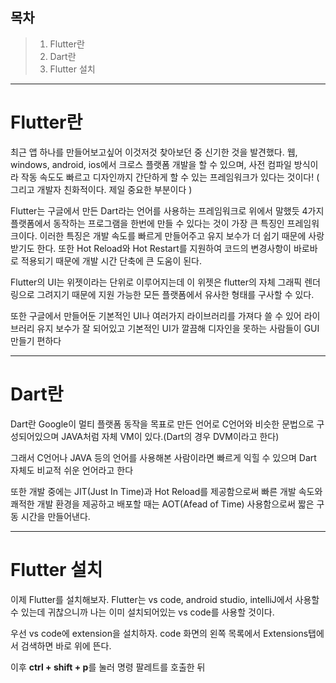 
## 목차
>1. Flutter란
>2. Dart란 
>3. Flutter 설치

---
# Flutter란
최근 앱 하나를 만들어보고싶어 이것저것 찾아보던 중 신기한 것을 발견했다.
웹, windows, android, ios에서 크로스 플랫폼 개발을 할 수 있으며, 사전 컴파일 방식이라 작동 속도도 빠르고 디자인까지 간단하게 할 수 있는 프레임워크가 있다는 것이다! 
( 그리고 개발자 친화적이다. 제일 중요한 부분이다 )

Flutter는 구글에서 만든 Dart라는 언어를 사용하는 프레임워크로 위에서 말했듯 4가지 플랫폼에서 동작하는 프로그램을 한번에 만들 수 있다는 것이 가장 큰 특징인 프레임워크이다. 이러한 특징은 개발 속도를 빠르게 만들어주고 유지 보수가 더 쉽기 때문에 사랑받기도 한다.
또한 Hot Reload와 Hot Restart를 지원하여 코드의 변경사항이 바로바로 적용되기 때문에 개발 시간 단축에 큰 도움이 된다.

Flutter의 UI는 위젯이라는 단위로 이루어지는데 이 위젯은 flutter의 자체 그래픽 렌더링으로 그려지기 때문에 지원 가능한 모든 플랫폼에서 유사한 형태를 구사할 수 있다. 

또한 구글에서 만들어둔 기본적인 UI나 여러가지 라이브러리를 가져다 쓸 수 있어 라이브러리 유지 보수가 잘 되어있고 기본적인 UI가 깔끔해 디자인을 못하는 사람들이 GUI만들기 편하다

---
# Dart란
Dart란 Google이 멀티 플랫폼 동작을 목표로 만든 언어로 C언어와 비슷한 문법으로 구성되어있으며 JAVA처럼 자체 VM이 있다.(Dart의 경우 DVM이라고 한다)

그래서 C언어나 JAVA 등의 언어를 사용해본 사람이라면 빠르게 익힐 수 있으며 Dart 자체도 비교적 쉬운 언어라고 한다

또한 개발 중에는 JIT(Just In Time)과 Hot Reload를 제공함으로써 빠른 개발 속도와 쾌적한 개발 환경을 제공하고 배포할 때는 AOT(Afead of Time) 사용함으로써 짧은 구동 시간을 만들어낸다.

---

# Flutter 설치
이제 Flutter를 설치해보자. 
Flutter는 vs code, android studio, intelliJ에서 사용할 수 있는데 귀찮으니까 나는 이미 설치되어있는 vs code를 사용할 것이다.

우선 vs code에 extension을 설치하자. code 화면의 왼쪽 목록에서 Extensions탭에서 검색하면 바로 위에 뜬다.

이후 **ctrl + shift + p**를 눌러 명령 팔레트를 호출한 뒤 